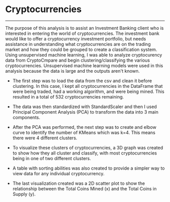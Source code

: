 # Cryptocurrencies
---

The purpose of this analysis is to assist an Investment Banking client who is interested in entering the world of cryptocurrencies. The investment bank would like to offer a cryptocurrency investment portfolio, but needs assistance in understanding what cryptocurrencies are on the trading market and how they could be grouped to create a classification system. Using unsupervised machine learning, I was able to analyze cryptocurency data from CryptoCmpare and begin clustering/classifying the various cryptocurrencies. Unsupervised machine learning models were used in this analysis because the data is large and the outputs aren't known.

- The first step was to load the data from the csv and clean it before clustering. In this case, I kept all cryptocurrencies in the DataFrame that were being traded, had a working algorithm, and were being mined. This resulted in a total of 532 cryptocurrencies remaining.

- The data was then standardized with StandardScaler and then I used Principal Component Analysis (PCA) to transform the data into 3 main components. 

- After the PCA was performed, the next step was to create and elbow curve to identify the number of KMeans which was k=4. This means there were 4 different clusters.

- To visualize these clusters of cryptocurrencies, a 3D graph was created to show how they all cluster and classify, with most cryptocurrencies being in one of two different clusters. 

- A table with sorting abilities was also created to provide a simpler way to view data for any individual cryptocurrency. 

- The last visualization created was a 2D scatter plot to show the relationship between the Total Coins Mined (x) and the Total Coins in Supply (y).

